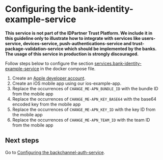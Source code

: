 # Configuring the bank-identity-example-service

**This service is not part of the IDPartner Trust Platform. We include it in this guideline only to illustrate how to integrate with services like users-service, devices-service, push-authentications-service and trust-package-validation-service which should be implemented by the banks. The usage of this service in production is strongly discouraged.**

Follow steps below to configure the section [services.bank-identity-example-service](https://github.com/idpartner-app/trust-platform-example/blob/BackchannelAuthExample/docker-compose.yml#L49) in the docker compose file.
 
1. Create an [Apple developer account](https://developer.apple.com/).
1. Create an iOS mobile app using our ios-example-app.
1. Replace the occurrences of `CHANGE_ME-APN_BUNDLE_ID` with the bundle ID from the mobile app
1. Replace the occurrences of `CHANGE_ME-APN_KEY_BASE64` with the base64 encoded key from the mobile app
1. Replace the occurrences of `CHANGE_ME-APN_KEY_ID` with the key ID from the mobile app
1. Replace the occurrences of `CHANGE_ME-APN_TEAM_ID` with the team ID from the mobile app

## Next steps
Go to [Configuring the backchannel-auth-service](configuring-backchannel-auth-service.md).